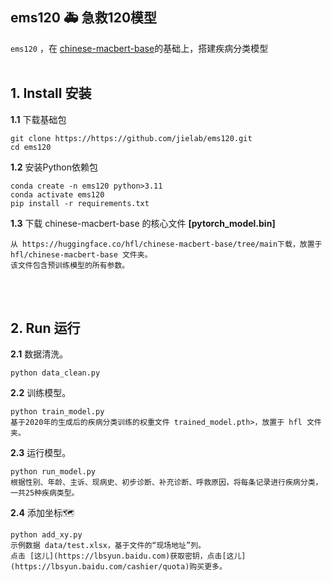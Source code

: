 
## ems120 🚑 急救120模型

`ems120` ，在 [chinese-macbert-base](https://huggingface.co/hfl/chinese-macbert-base)的基础上，搭建疾病分类模型
<br><br>


## 1. Install 安装

<b>1.1</b> 下载基础包
```  
git clone https://https://github.com/jielab/ems120.git
cd ems120
``` 

<b>1.2</b> 安装Python依赖包
``` 
conda create -n ems120 python>3.11
conda activate ems120
pip install -r requirements.txt
``` 

<b>1.3</b> 下载 chinese-macbert-base 的核心文件 <b>[pytorch_model.bin]</b>
```  
从 https://huggingface.co/hfl/chinese-macbert-base/tree/main下载，放置于 hfl/chinese-macbert-base 文件夹。
该文件包含预训练模型的所有参数。
```  
<br><br>


## 2. Run 运行

<b>2.1</b>  数据清洗。
```
python data_clean.py
```

<b>2.2</b>  训练模型。
```
python train_model.py
基于2020年的生成后的疾病分类训练的权重文件 trained_model.pth>，放置于 hfl 文件夹。
```

<b>2.3</b>  运行模型。
```
python run_model.py
根据性别、年龄、主诉、现病史、初步诊断、补充诊断、呼救原因，将每条记录进行疾病分类，一共25种疾病类型。
```

<b>2.4</b>  添加坐标🗺
```
python add_xy.py 
示例数据 data/test.xlsx，基于文件的“现场地址”列。
点击 [这儿](https://lbsyun.baidu.com)获取密钥，点击[这儿](https://lbsyun.baidu.com/cashier/quota)购买更多。
```



